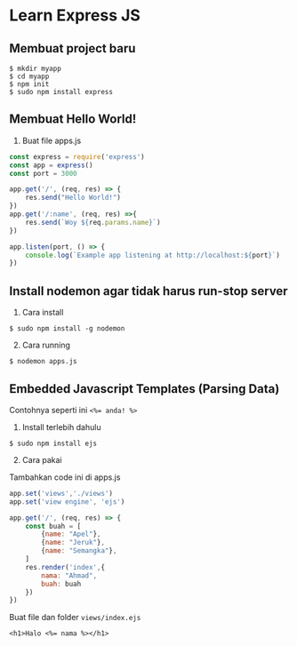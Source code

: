 # Learn Express JS

## Membuat project baru

```console
$ mkdir myapp
$ cd myapp
$ npm init
$ sudo npm install express
```

## Membuat Hello World!

1. Buat file apps.js

```js
const express = require('express')
const app = express()
const port = 3000

app.get('/', (req, res) => {
    res.send("Hello World!")
})
app.get('/:name', (req, res) =>{
    res.send(`Woy ${req.params.name}`)
})

app.listen(port, () => {
    console.log(`Example app listening at http://localhost:${port}`)
})
```

## Install nodemon agar tidak harus run-stop server

1. Cara install
```console
$ sudo npm install -g nodemon
```

2. Cara running
```console
$ nodemon apps.js
```

## Embedded Javascript Templates (Parsing Data)

Contohnya seperti ini `<%= anda! %>`

1. Install terlebih dahulu

```console
$ sudo npm install ejs
```

2. Cara pakai

Tambahkan code ini di apps.js

```js
app.set('views','./views')
app.set('view engine', 'ejs')

app.get('/', (req, res) => {
    const buah = [
        {name: "Apel"},
        {name: "Jeruk"},
        {name: "Semangka"},
    ]
    res.render('index',{
        nama: "Ahmad",
        buah: buah
    })
})
```

Buat file dan folder `views/index.ejs`

```ejs
<h1>Halo <%= nama %></h1>
```